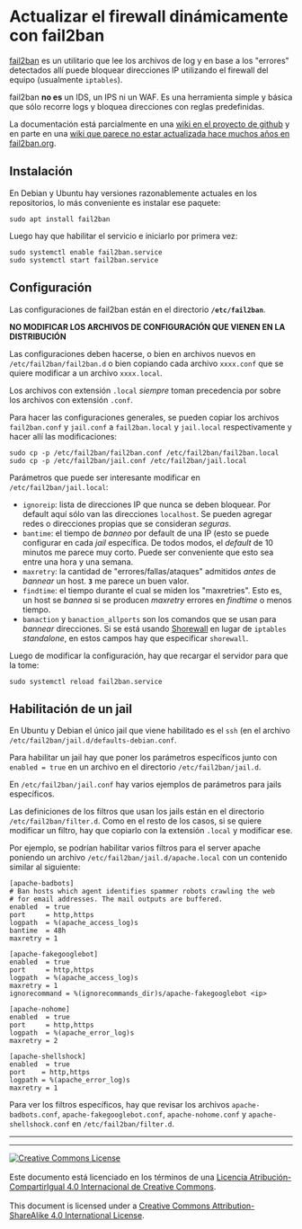 # Actualizar el firewall dinámicamente con fail2ban

[fail2ban](https://github.com/fail2ban/fail2ban) es un utilitario que lee los
archivos de log y en base a los "errores" detectados allí puede bloquear
direcciones IP utilizando el firewall del equipo (usualmente `iptables`).

fail2ban **no es** un IDS, un IPS ni un WAF. Es una herramienta simple y básica
que sólo recorre logs y bloquea direcciones con reglas predefinidas.

La documentación está parcialmente en una [wiki en el proyecto de
github](https://github.com/fail2ban/fail2ban/wiki) y en parte en una [wiki que
parece no estar actualizada hace muchos años en
fail2ban.org](http://www.fail2ban.org/wiki/index.php/Main_Page).

## Instalación

En Debian y Ubuntu hay versiones razonablemente actuales en los repositorios, lo
más conveniente es instalar ese paquete:
```
sudo apt install fail2ban
```
Luego hay que habilitar el servicio e iniciarlo por primera vez:
```
sudo systemctl enable fail2ban.service
sudo systemctl start fail2ban.service
```

## Configuración

Las configuraciones de fail2ban están en el directorio **`/etc/fail2ban`**.

**NO MODIFICAR LOS ARCHIVOS DE CONFIGURACIÓN QUE VIENEN EN LA DISTRIBUCIÓN**

Las configuraciones deben hacerse, o bien en archivos nuevos en
`/etc/fail2ban/fail2ban.d` o bien copiando cada archivo `xxxx.conf` que se
quiere modificar a un archivo `xxxx.local`.

Los archivos con extensión `.local` _siempre_ toman precedencia por sobre los
archivos con extensión `.conf`.

Para hacer las configuraciones generales, se pueden copiar los archivos
`fail2ban.conf` y `jail.conf` a `fail2ban.local` y `jail.local` respectivamente
y hacer allí las modificaciones:
```
sudo cp -p /etc/fail2ban/fail2ban.conf /etc/fail2ban/fail2ban.local
sudo cp -p /etc/fail2ban/jail.conf /etc/fail2ban/jail.local
```

Parámetros que puede ser interesante modificar en `/etc/fail2ban/jail.local`:
* `ignoreip`: lista de direcciones IP que nunca se deben bloquear. Por default
aquí sólo van las direcciones `localhost`. Se pueden agregar redes o direcciones
propias que se consideran _seguras_.
* `bantime`: el tiempo de _banneo_ por default de una IP (esto se puede
configurar en cada _jail_ específica. De todos modos, el _default_ de 10 minutos
me parece muy corto. Puede ser conveniente que esto sea entre una hora y una
semana.
* `maxretry`: la cantidad de "errores/fallas/ataques" admitidos _antes_ de
_bannear_ un host. **`3`** me parece un buen valor.
* `findtime`: el tiempo durante el cual se miden los "maxretries". Esto es, un
host se _bannea_ si se producen _maxretry_ errores en _findtime_ o menos tiempo.
* `banaction` y `banaction_allports` son los comandos que se usan para _bannear_
direcciones. Si se está usando
[Shorewall](https://github.com/elbaby/machetes/blob/master/Linux/Shorewall.md#soporte-en-fail2ban)
en lugar de `iptables` _standalone_, en estos campos hay que especificar
`shorewall`.

Luego de modificar la configuración, hay que recargar el servidor para que la
tome:
```
sudo systemctl reload fail2ban.service
```

## Habilitación de un jail

En Ubuntu y Debian el único jail que viene habilitado es el `ssh` (en el
archivo `/etc/fail2ban/jail.d/defaults-debian.conf`.

Para habilitar un jail hay que poner los parámetros específicos junto con
`enabled = true` en un archivo en el directorio `/etc/fail2ban/jail.d`.

En `/etc/fail2ban/jail.conf` hay varios ejemplos de parámetros para jails
específicos.

Las definiciones de los filtros que usan los jails están en el directorio
`/etc/fail2ban/filter.d`. Como en el resto de los casos, si se quiere modificar
un filtro, hay que copiarlo con la extensión `.local` y modificar ese.

Por ejemplo, se podrían habilitar varios filtros para el server apache poniendo
un archivo `/etc/fail2ban/jail.d/apache.local` con un contenido similar al
siguiente:
```
[apache-badbots]
# Ban hosts which agent identifies spammer robots crawling the web
# for email addresses. The mail outputs are buffered.
enabled  = true
port     = http,https
logpath  = %(apache_access_log)s
bantime  = 48h
maxretry = 1

[apache-fakegooglebot]
enabled  = true
port     = http,https
logpath  = %(apache_access_log)s
maxretry = 1
ignorecommand = %(ignorecommands_dir)s/apache-fakegooglebot <ip>

[apache-nohome]
enabled  = true
port     = http,https
logpath  = %(apache_error_log)s
maxretry = 2

[apache-shellshock]
enabled  = true
port    = http,https
logpath = %(apache_error_log)s
maxretry = 1
```

Para ver los filtros específicos, hay que revisar los archivos
`apache-badbots.conf`, `apache-fakegooglebot.conf`, `apache-nohome.conf` y
`apache-shellshock.conf` en `/etc/fail2ban/filter.d`.

___
<!-- LICENSE -->
___
<a rel="licencia" href="https://creativecommons.org/licenses/by-sa/4.0/deed.es">
<img alt="Creative Commons License" style="border-width:0"
src="https://i.creativecommons.org/l/by-sa/4.0/88x31.png" /></a>
<br /><br />
Este documento está licenciado en los términos de una <a rel="licencia"
href="https://creativecommons.org/licenses/by-sa/4.0/deed.es">
Licencia Atribución-CompartirIgual 4.0 Internacional de Creative Commons</a>.
<br /><br />
This document is licensed under a <a rel="license" 
href="https://creativecommons.org/licenses/by-sa/4.0/deed.en">
Creative Commons Attribution-ShareAlike 4.0 International License</a>.
<!-- END --> 
